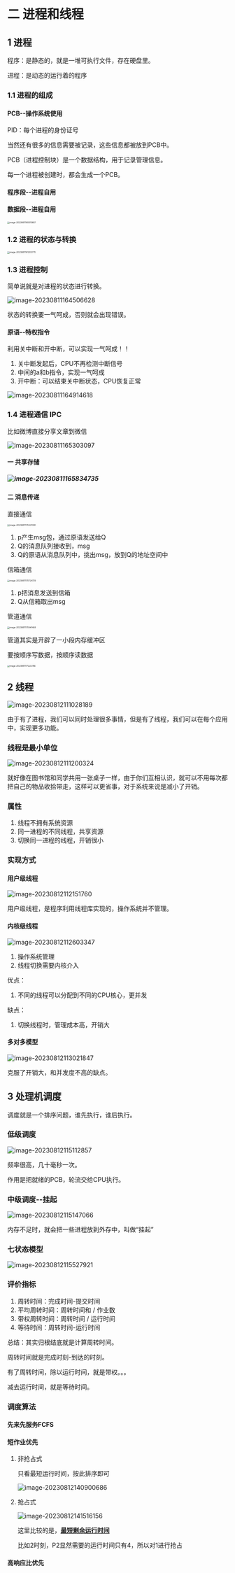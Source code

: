 # 二 进程和线程

## 1 进程

程序：是静态的，就是一堆可执行文件，存在硬盘里。

进程：是动态的运行着的程序

### 1.1 进程的组成

#### PCB--操作系统使用

PID：每个进程的身份证号

当然还有很多的信息需要被记录，这些信息都被放到PCB中。

PCB（进程控制块）是一个数据结构，用于记录管理信息。

每一个进程被创建时，都会生成一个PCB。

#### 程序段--进程自用

#### 数据段--进程自用

<img src="https://taufik.oss-cn-beijing.aliyuncs.com/img/image-20230811160610667.png" alt="image-20230811160610667" style="zoom: 33%;" />



### 1.2 进程的状态与转换

<img src="https://taufik.oss-cn-beijing.aliyuncs.com/img/image-20230811161203770.png" alt="image-20230811161203770" style="zoom:33%;" />

### 1.3 进程控制

简单说就是对进程的状态进行转换。

![image-20230811164506628](https://taufik.oss-cn-beijing.aliyuncs.com/img/image-20230811164506628.png)

状态的转换要一气呵成，否则就会出现错误。

#### 原语--特权指令

利用关中断和开中断，可以实现一气呵成！！ 

1. 关中断发起后，CPU不再检测中断信号
2. 中间的a和b指令，实现一气呵成
3. 开中断：可以结束关中断状态，CPU恢复正常

![image-20230811164914618](https://taufik.oss-cn-beijing.aliyuncs.com/img/image-20230811164914618.png)

### 1.4 进程通信 IPC 

比如微博直接分享文章到微信

![image-20230811165303097](https://taufik.oss-cn-beijing.aliyuncs.com/img/image-20230811165303097.png)



####  一 共享存储

##### ![image-20230811165834735](https://taufik.oss-cn-beijing.aliyuncs.com/img/image-20230811165834735.png)



#### 二 消息传递

 直接通信

<img src="https://taufik.oss-cn-beijing.aliyuncs.com/img/image-20230811170421390.png" alt="image-20230811170421390" style="zoom:33%;" />

1. p产生msg包，通过原语发送给Q
2. Q的消息队列接收到，msg
3. Q的原语从消息队列中，挑出msg，放到Q的地址空间中



信箱通信

 <img src="https://taufik.oss-cn-beijing.aliyuncs.com/img/image-20230811170724729.png" alt="image-20230811170724729" style="zoom:33%;" />

1. p把消息发送到信箱
2. Q从信箱取出msg



管道通信

<img src="https://taufik.oss-cn-beijing.aliyuncs.com/img/image-20230811170941468.png" alt="image-20230811170941468" style="zoom:33%;" />

管道其实是开辟了一小段内存缓冲区

要按顺序写数据，按顺序读数据

<img src="https://taufik.oss-cn-beijing.aliyuncs.com/img/image-20230811171222786.png" alt="image-20230811171222786" style="zoom:33%;" />



## 2 线程

![image-20230812111028189](https://taufik.oss-cn-beijing.aliyuncs.com/img/image-20230812111028189.png)

由于有了进程，我们可以同时处理很多事情，但是有了线程，我们可以在每个应用中，实现更多功能。

### 线程是最小单位

![image-20230812111200324](https://taufik.oss-cn-beijing.aliyuncs.com/img/image-20230812111200324.png)



就好像在图书馆和同学共用一张桌子一样，由于你们互相认识，就可以不用每次都把自己的物品收拾带走，这样可以更省事，对于系统来说是减小了开销。

### 属性

1. 线程不拥有系统资源
2. 同一进程的不同线程，共享资源
3. 切换同一进程的线程，开销很小



### 实现方式

#### 用户级线程

![image-20230812112151760](https://taufik.oss-cn-beijing.aliyuncs.com/img/image-20230812112151760.png)

用户级线程，是程序利用线程库实现的，操作系统并不管理。



#### 内核级线程

![image-20230812112603347](https://taufik.oss-cn-beijing.aliyuncs.com/img/image-20230812112603347.png)

1. 操作系统管理
2. 线程切换需要内核介入

优点：

1. 不同的线程可以分配到不同的CPU核心，更并发

缺点：

1. 切换线程时，管理成本高，开销大

#### 多对多模型

![image-20230812113021847](https://taufik.oss-cn-beijing.aliyuncs.com/img/image-20230812113021847.png)

克服了开销大，和并发度不高的缺点。

## 3 处理机调度

调度就是一个排序问题，谁先执行，谁后执行。

### 低级调度

![image-20230812115112857](https://taufik.oss-cn-beijing.aliyuncs.com/img/image-20230812115112857.png)

频率很高，几十毫秒一次。

作用是把就绪的PCB，轮流交给CPU执行。

### 中级调度--挂起

![image-20230812115147066](https://taufik.oss-cn-beijing.aliyuncs.com/img/image-20230812115147066.png)

内存不足时，就会把一些进程放到外存中，叫做“挂起”

### 七状态模型

![image-20230812115527921](https://taufik.oss-cn-beijing.aliyuncs.com/img/image-20230812115527921.png)



### 评价指标

1. 周转时间：完成时间-提交时间
2. 平均周转时间：周转时间和  / 作业数
3. 带权周转时间：周转时间  / 运行时间
4. 等待时间：周转时间-运行时间

总结：其实归根结底就是计算周转时间。

周转时间就是完成时刻-到达的时刻。

有了周转时间，除以运行时间，就是带权。。。

减去运行时间，就是等待时间。





### 调度算法

#### 先来先服务FCFS

#### 短作业优先

1. 非抢占式

   只看最短运行时间，按此排序即可

   ![image-20230812140900686](https://taufik.oss-cn-beijing.aliyuncs.com/img/image-20230812140900686.png)

2. 抢占式

   ![image-20230812141516156](https://taufik.oss-cn-beijing.aliyuncs.com/img/image-20230812141516156.png)

   这里比较的是，**<u>最短剩余运行时间</u>**

   比如2时刻，P2显然需要的运行时间只有4，所以对1进行抢占

#### 高响应比优先